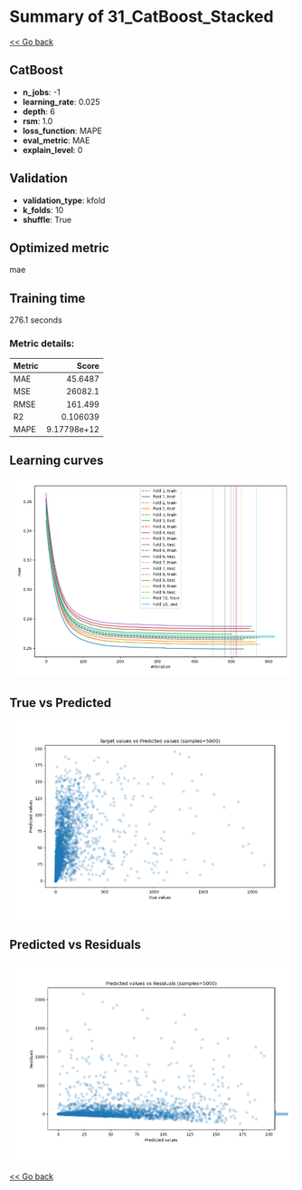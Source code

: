 # Summary of 31_CatBoost_Stacked

[<< Go back](../README.md)


## CatBoost
- **n_jobs**: -1
- **learning_rate**: 0.025
- **depth**: 6
- **rsm**: 1.0
- **loss_function**: MAPE
- **eval_metric**: MAE
- **explain_level**: 0

## Validation
 - **validation_type**: kfold
 - **k_folds**: 10
 - **shuffle**: True

## Optimized metric
mae

## Training time

276.1 seconds

### Metric details:
| Metric   |           Score |
|:---------|----------------:|
| MAE      |    45.6487      |
| MSE      | 26082.1         |
| RMSE     |   161.499       |
| R2       |     0.106039    |
| MAPE     |     9.17798e+12 |



## Learning curves
![Learning curves](learning_curves.png)
## True vs Predicted

![True vs Predicted](true_vs_predicted.png)


## Predicted vs Residuals

![Predicted vs Residuals](predicted_vs_residuals.png)



[<< Go back](../README.md)
